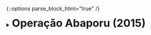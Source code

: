 {::options parse_block_html="true" /}
<details>
  <summary><h1 style="display:inline">Operação Abaporu (2015)</h1></summary>

![facebook_abaporu.png](assets/images/portfolio/abaporu.png)

Operação Abaporu is a mobile investigation game developed by the Brazilian company [Lumen Games](https://lumen.games). The game was part of a project created by the Brazilian government.
{: .text-justify}

Role: Game Developer  
Duration: 5 months  
Team size: 6  
Platform: [Android](https://play.google.com/store/apps/details?id=cc.lumentech.operacaoabaporu) and [iOS](https://itunes.apple.com/us/app/operacao-abaporu/id989934212?mt=8)  
Engine/Language: Unity/C#  
Website: [Operação Abaporu](https://lumen.games/portfolio-item/operation-abaporu/)

As a game developer, I:

*   Extended the Unity engine to create a game database using Scriptable Objects and a UI to edit it.
*   Built the game UI (layers, stacks, transitions) using UnityUI.
*   Developed most of the gameplay.
*   Reduced the application size and memory usage (using Unity Profiler, Xcode, Android Profiler) in order to ship the game to older devices.

</details>